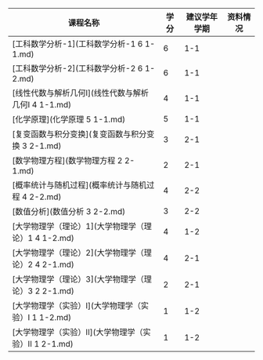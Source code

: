 | 课程名称 | 学分 | 建议学年学期 | 资料情况 |
| --- | --- | --- | --- |
| [工科数学分析-1](工科数学分析-1 6 1-1.md) | 6 | 1-1 |  |
| [工科数学分析-2](工科数学分析-2 6 1-2.md) | 6 | 1-1 |  |
| [线性代数与解析几何I](线性代数与解析几何I 4 1-1.md) | 4 | 1-1 |  |
| [化学原理](化学原理 5 1-1.md) | 5 | 1-1 |  |
| [复变函数与积分变换](复变函数与积分变换 3 2-1.md) | 3 | 2-1 |  |
| [数学物理方程](数学物理方程 2 2-1.md) | 2 | 2-1 |  |
| [概率统计与随机过程](概率统计与随机过程 4 2-2.md) | 4 | 2-2 |  |
| [数值分析](数值分析 3 2-2.md) | 3 | 2-2 |  |
| [大学物理学（理论）1](大学物理学（理论）1 4 1-2.md) | 4 | 1-2 |  |
| [大学物理学（理论）2](大学物理学（理论）2 4 2-1.md) | 4 | 2-1 |  |
| [大学物理学（理论）3](大学物理学（理论）3 2 2-1.md) | 2 | 2-1 |  |
| [大学物理学（实验）Ⅰ](大学物理学（实验）Ⅰ 1 1-2.md) | 1 | 1-2 |  |
| [大学物理学（实验）Ⅱ](大学物理学（实验）Ⅱ 1 2-1.md) | 1 | 1-2 |  |
